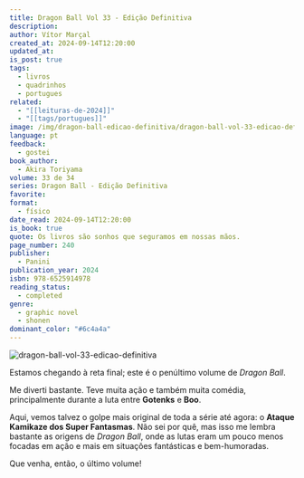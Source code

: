 ```yaml
---
title: Dragon Ball Vol 33 - Edição Definitiva
description: 
author: Vítor Marçal
created_at: 2024-09-14T12:20:00
updated_at: 
is_post: true
tags:
  - livros
  - quadrinhos
  - portugues
related:
  - "[[leituras-de-2024]]"
  - "[[tags/portugues]]"
image: /img/dragon-ball-edicao-definitiva/dragon-ball-vol-33-edicao-definitiva.jpg
language: pt
feedback:
  - gostei
book_author:
  - Akira Toriyama
volume: 33 de 34
series: Dragon Ball - Edição Definitiva
favorite: 
format:
  - físico
date_read: 2024-09-14T12:20:00
is_book: true
quote: Os livros são sonhos que seguramos em nossas mãos.
page_number: 240
publisher:
  - Panini
publication_year: 2024
isbn: 978-6525914978
reading_status:
  - completed
genre:
  - graphic novel
  - shonen
dominant_color: "#6c4a4a"
---
```


![dragon-ball-vol-33-edicao-definitiva](img/dragon-ball-edicao-definitiva/dragon-ball-vol-33-edicao-definitiva.jpg)

Estamos chegando à reta final; este é o penúltimo volume de _Dragon Ball_.

Me diverti bastante. Teve muita ação e também muita comédia, principalmente durante a luta entre **Gotenks** e **Boo**.

Aqui, vemos talvez o golpe mais original de toda a série até agora: o **Ataque Kamikaze dos Super Fantasmas**. Não sei por quê, mas isso me lembra bastante as origens de _Dragon Ball_, onde as lutas eram um pouco menos focadas em ação e mais em situações fantásticas e bem-humoradas.

Que venha, então, o último volume!